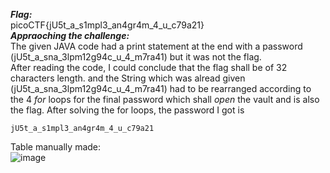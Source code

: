 ***Flag:*** <br>
picoCTF{jU5t_a_s1mpl3_an4gr4m_4_u_c79a21}
<br>
***Appraoching the challenge:*** <br>
The given JAVA code had a print statement at the end with a password 
(jU5t_a_sna_3lpm12g94c_u_4_m7ra41) but it was not the flag. <br>
After reading the code, I could conclude that the flag shall be of 32 characters length.
and the String which was alread given (jU5t_a_sna_3lpm12g94c_u_4_m7ra41) had to be rearranged according to the 4 *for* loops for the final password which shall *open* the vault and is also the flag. 
After solving the for loops, the password I got is
```
jU5t_a_s1mpl3_an4gr4m_4_u_c79a21
```
Table manually made:
<br>
![image](https://github.com/user-attachments/assets/0b042d24-2440-42a3-8d77-66fcffce13ca)
